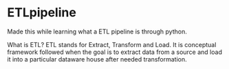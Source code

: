 # ETLpipeline
Made this while learning what a ETL pipeline is through python.

What is ETL?
ETL stands for Extract, Transform and Load. It is conceptual framework followed when the goal is to extract data from a source and load it into a particular dataware house after needed transformation.


